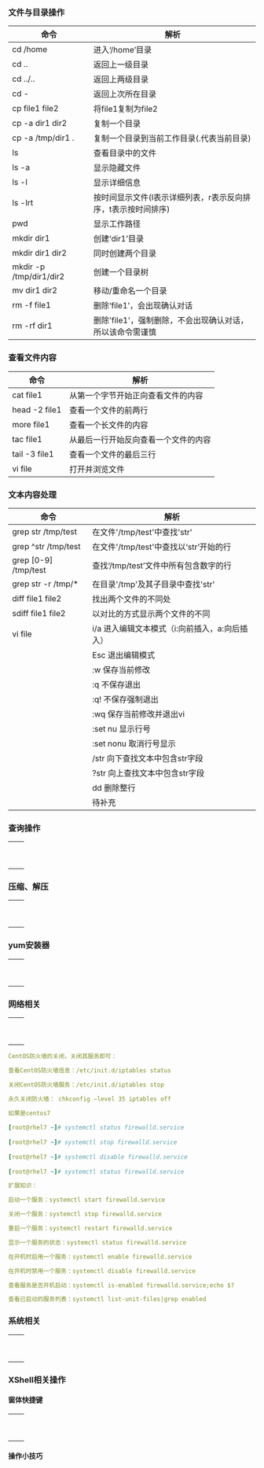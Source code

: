 ### 文件与目录操作

| 命令                    | 解析                                                         |
| ----------------------- | ------------------------------------------------------------ |
| cd /home                | 进入‘/home’目录                                              |
| cd ..                   | 返回上一级目录                                               |
| cd ../..                | 返回上两级目录                                               |
| cd -                    | 返回上次所在目录                                             |
| cp file1 file2          | 将file1复制为file2                                           |
| cp -a dir1 dir2         | 复制一个目录                                                 |
| cp -a /tmp/dir1 .       | 复制一个目录到当前工作目录(.代表当前目录)                    |
| ls                      | 查看目录中的文件                                             |
| ls -a                   | 显示隐藏文件                                                 |
| ls -l                   | 显示详细信息                                                 |
| ls -lrt                 | 按时间显示文件(l表示详细列表，r表示反向排序，t表示按时间排序) |
| pwd                     | 显示工作路径                                                 |
| mkdir dir1              | 创建‘dir1’目录                                               |
| mkdir dir1 dir2         | 同时创建两个目录                                             |
| mkdir -p /tmp/dir1/dir2 | 创建一个目录树                                               |
| mv dir1 dir2            | 移动/重命名一个目录                                          |
| rm -f file1             | 删除‘file1’，会出现确认对话                                  |
| rm -rf dir1             | 删除'file1'，强制删除，不会出现确认对话，所以该命令需谨慎    |


### 查看文件内容

| 命令          | 解析                                 |
| ------------- | ------------------------------------ |
| cat file1     | 从第一个字节开始正向查看文件的内容   |
| head -2 file1 | 查看一个文件的前两行                 |
| more file1    | 查看一个长文件的内容                 |
| tac file1     | 从最后一行开始反向查看一个文件的内容 |
| tail -3 file1 | 查看一个文件的最后三行               |
| vi file       | 打开并浏览文件                       |

### 文本内容处理

| 命令                 | 解析                                            |
| -------------------- | ----------------------------------------------- |
| grep str /tmp/test   | 在文件'/tmp/test'中查找'str'                    |
| grep ^str /tmp/test  | 在文件'/tmp/test'中查找以‘str’开始的行          |
| grep [0-9] /tmp/test | 查找‘/tmp/test’文件中所有包含数字的行           |
| grep str -r /tmp/*   | 在目录'/tmp'及其子目录中查找'str'               |
| diff file1 file2     | 找出两个文件的不同处                            |
| sdiff file1 file2    | 以对比的方式显示两个文件的不同                  |
| vi file              | i/a  进入编辑文本模式（i:向前插入，a:向后插入） |
|                      | Esc 退出编辑模式                                |
|                      | :w 保存当前修改                                 |
|                      | :q 不保存退出                                   |
|                      | :q! 不保存强制退出                              |
|                      | :wq 保存当前修改并退出vi                        |
|                      | :set nu 显示行号                                |
|                      | :set nonu 取消行号显示                          |
|                      | /str 向下查找文本中包含str字段                  |
|                      | ?str 向上查找文本中包含str字段                  |
|                      | dd 删除整行                                     |
|                      | 待补充                                          |

### 查询操作

|      |      |
| ---- | ---- |
|      |      |
|      |      |
|      |      |
|      |      |
|      |      |
|      |      |
|      |      |
|      |      |
|      |      |

### 压缩、解压

|      |      |
| ---- | ---- |
|      |      |
|      |      |
|      |      |
|      |      |
|      |      |
|      |      |
|      |      |
|      |      |
|      |      |

### yum安装器

|      |      |
| ---- | ---- |
|      |      |
|      |      |
|      |      |
|      |      |
|      |      |
|      |      |
|      |      |
|      |      |
|      |      |

### 网络相关

|      |      |
| ---- | ---- |
|      |      |
|      |      |
|      |      |
|      |      |
|      |      |
|      |      |
|      |      |
|      |      |
|      |      |

```yml
CentOS防火墙的关闭，关闭其服务即可：

查看CentOS防火墙信息：/etc/init.d/iptables status

关闭CentOS防火墙服务：/etc/init.d/iptables stop

永久关闭防火墙： chkconfig –level 35 iptables off

如果是centos7
	
[root@rhel7 ~]# systemctl status firewalld.service
 
[root@rhel7 ~]# systemctl stop firewalld.service
 
[root@rhel7 ~]# systemctl disable firewalld.service
 
[root@rhel7 ~]# systemctl status firewalld.service

扩展知识：

启动一个服务：systemctl start firewalld.service

关闭一个服务：systemctl stop firewalld.service

重启一个服务：systemctl restart firewalld.service

显示一个服务的状态：systemctl status firewalld.service

在开机时启用一个服务：systemctl enable firewalld.service

在开机时禁用一个服务：systemctl disable firewalld.service

查看服务是否开机启动：systemctl is-enabled firewalld.service;echo $?

查看已启动的服务列表：systemctl list-unit-files|grep enabled
```



### 系统相关

|      |      |
| ---- | ---- |
|      |      |
|      |      |
|      |      |
|      |      |
|      |      |
|      |      |
|      |      |
|      |      |
|      |      |

### XShell相关操作

#### 窗体快捷键

|      |      |
| ---- | ---- |
|      |      |
|      |      |
|      |      |
|      |      |
|      |      |
|      |      |
|      |      |
|      |      |
|      |      |

#### 操作小技巧

